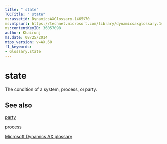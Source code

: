 ```yaml
---
title: " state"
TOCTitle: " state"
ms:assetid: DynamicsAXGlossary.1465570
ms:mtpsurl: https://technet.microsoft.com/library/dynamicsaxglossary.1465570(v=AX.60)
ms:contentKeyID: 36057098
author: Khairunj
ms.date: 08/25/2014
mtps_version: v=AX.60
f1_keywords:
- Glossary.state
---
```


# state

The condition of a system, process, or party.

## See also

[party](https://technet.microsoft.com/library/hh208669\(v=ax.60\))

[process](process.md)

[Microsoft Dynamics AX glossary](glossary/microsoft-dynamics-ax-glossary.md)

  


